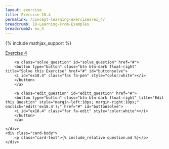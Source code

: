 ```yaml
---
layout: exercise
title: Exercise 18.4
permalink: /concept-learning-exercises/ex_4/
breadcrumb: 18-Learning-From-Examples
breadcrumb2: ex_4
---
```


{% include mathjax_support %}

<div class="card">
    <div class="card-header p-2">
        <a href='#' class="p-2">Exercise 4
        </a>

        <a class="solve_question" id="solve_question" href="#">
        <button type="button" class="btn btn-dark float-right" title="Solve this Exercise" href="#" id="buttonsolve">
        <i id="ex18.4" class="fas fa-pen" style="color:white"></i>
        </button>
        </a>

        <a class="edit_question" id="editt_question" href="#">
        <button type="button" class="btn btn-dark float-right" title="Edit this Question" style="margin-left:10px; margin-right:10px;" onclick="edit('ex18.4');" href="#" id="buttonsolve">
        <i id="ex18.4" class="far fa-edit" style="color:white"></i>
        </button>
        </a>

    </div>
    <div class="card-body">
        <p class="card-text">{% include_relative question.md %}</p>
    </div>
</div>

<br>
